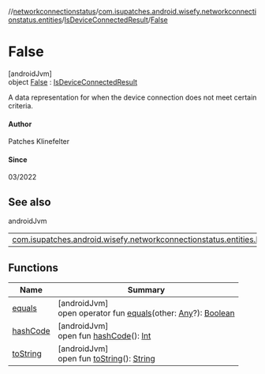 //[networkconnectionstatus](../../../../index.md)/[com.isupatches.android.wisefy.networkconnectionstatus.entities](../../index.md)/[IsDeviceConnectedResult](../index.md)/[False](index.md)

# False

[androidJvm]\
object [False](index.md) : [IsDeviceConnectedResult](../index.md)

A data representation for when the device connection does not meet certain criteria.

#### Author

Patches Klinefelter

#### Since

03/2022

## See also

androidJvm

| | |
|---|---|
| [com.isupatches.android.wisefy.networkconnectionstatus.entities.IsDeviceConnectedResult](../index.md) |  |

## Functions

| Name | Summary |
|---|---|
| [equals](../../-is-device-roaming-result/-false/index.md#585090901%2FFunctions%2F1246821712) | [androidJvm]<br>open operator fun [equals](../../-is-device-roaming-result/-false/index.md#585090901%2FFunctions%2F1246821712)(other: [Any](https://kotlinlang.org/api/latest/jvm/stdlib/kotlin/-any/index.html)?): [Boolean](https://kotlinlang.org/api/latest/jvm/stdlib/kotlin/-boolean/index.html) |
| [hashCode](../../-is-device-roaming-result/-false/index.md#1794629105%2FFunctions%2F1246821712) | [androidJvm]<br>open fun [hashCode](../../-is-device-roaming-result/-false/index.md#1794629105%2FFunctions%2F1246821712)(): [Int](https://kotlinlang.org/api/latest/jvm/stdlib/kotlin/-int/index.html) |
| [toString](../../-is-device-roaming-result/-false/index.md#1616463040%2FFunctions%2F1246821712) | [androidJvm]<br>open fun [toString](../../-is-device-roaming-result/-false/index.md#1616463040%2FFunctions%2F1246821712)(): [String](https://kotlinlang.org/api/latest/jvm/stdlib/kotlin/-string/index.html) |
